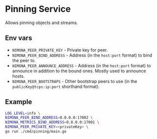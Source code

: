 # Pinning Service

Allows pinning objects and streams.

## Env vars

* `NIMONA_PEER_PRIVATE_KEY` - Private key for peer.
* `NIMONA_PEER_BIND_ADDRESS` - Address (in the `host:port` format) to bind the
  peer to.
* `NIMONA_PEER_ANNOUNCE_ADDRESS` - Address (in the `host:port` format) to
  announce in addition to the bound ones. Mostly used to announce hosts.
* `NIMONA_PEER_BOOTSTRAPS` - Other bootstrap peers to use
  (in the `publicKey@tcps:ip:port` shorthand format).

## Example

```sh
LOG_LEVEL=info \
NIMONA_PEER_BIND_ADDRESS=0.0.0.0:17002 \
NIMONA_METRICS_BIND_ADDRESS=0.0.0.0:17001 \
NIMONA_PEER_PRIVATE_KEY=<privateKey> \
go run ./cmd/pinning/main.go
```
